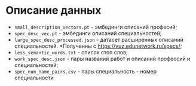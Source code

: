 # Описание данных
- `small_description_vectors.pt` - эмбединги описаний професий;
- `spec_desc_vec.pt` - эмбединги описаний специальностей;
- `large_spec_desc_processed.json` - датасет расширенных описаний специальностей. *Полученны с https://vuz.edunetwork.ru/specs/;
- `less_semantic_words.txt` - список стоп слов;
- `work_spec_desc.json` - пары названий работ и описаний профессий и специальностей;
- `spec_num_name_pairs.csv` - пары специальность - номер специальности

